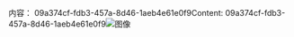 <span data-ttu-id="e4a8e-101">内容： 09a374cf-fdb3-457a-8d46-1aeb4e61e0f9</span><span class="sxs-lookup"><span data-stu-id="e4a8e-101">Content: 09a374cf-fdb3-457a-8d46-1aeb4e61e0f9</span></span>![图像](c65b232d-c137-4ffa-87e1-5754008b5ffb.png)
